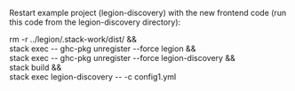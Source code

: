 Restart example project (legion-discovery) with the new frontend code (run this
code from the legion-discovery directory):

rm -r ../legion/.stack-work/dist/ && \
  stack exec -- ghc-pkg unregister --force legion && \
  stack exec -- ghc-pkg unregister --force legion-discovery && \
  stack build && \
  stack exec legion-discovery -- -c config1.yml
